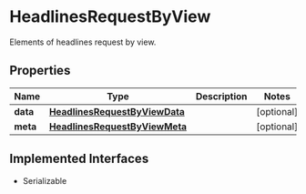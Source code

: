 

# HeadlinesRequestByView

Elements of headlines request by view.

## Properties

Name | Type | Description | Notes
------------ | ------------- | ------------- | -------------
**data** | [**HeadlinesRequestByViewData**](HeadlinesRequestByViewData.md) |  |  [optional]
**meta** | [**HeadlinesRequestByViewMeta**](HeadlinesRequestByViewMeta.md) |  |  [optional]


## Implemented Interfaces

* Serializable


